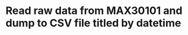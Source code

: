 Read raw data from MAX30101 and dump to CSV file titled by datetime
===============================

